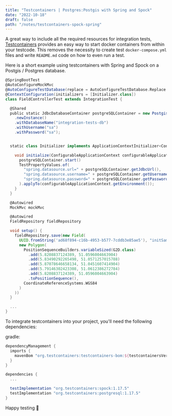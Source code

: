 ```yaml
---
title: "Testcontainers | Postgres:Postgis with Spring and Spock"
date: "2022-10-18"
draft: false
path: "/notes/testcontainers-spock-spring"
---
```


A great way to include all the required resources for integration tests, [Testcontainers](https://www.testcontainers.org/) provides an easy way to start docker containers from within your testcode. This removes the necessity to create test `docker-compose.yml` files and write `README.md` code on how to even run a test.

Here is a short example using testcontainers with Spring and Spock on a Postgis / Postgres database.

```groovy
@SpringBootTest
@AutoConfigureMockMvc
@AutoConfigureTestDatabase(replace = AutoConfigureTestDatabase.Replace.NONE)
@ContextConfiguration(initializers = [Initializer.class])
class FieldControllerTest extends IntegrationTest {

  @Shared
  public static JdbcDatabaseContainer postgreSQLContainer = new PostgisContainerProvider()
    .newInstance()
    .withDatabaseName("integration-tests-db")
    .withUsername("sa")
    .withPassword("sa");


  static class Initializer implements ApplicationContextInitializer<ConfigurableApplicationContext> {

    void initialize(ConfigurableApplicationContext configurableApplicationContext) {
      postgreSQLContainer.start()
      TestPropertyValues.of(
        "spring.datasource.url=" + postgreSQLContainer.getJdbcUrl(),
        "spring.datasource.username=" + postgreSQLContainer.getUsername(),
        "spring.datasource.password=" + postgreSQLContainer.getPassword()
      ).applyTo(configurableApplicationContext.getEnvironment());
    }
  }

  @Autowired
  MockMvc mockMvc

  @Autowired
  FieldRepository fieldRepository

  void setup() {
    fieldRepository.save(new Field(
      UUID.fromString('ad68f894-c16b-4953-b577-7cddb3e85ae5'), "initSampleField",
      new Polygon(
        PositionSequenceBuilders.variableSized(G2D.class)
          .add(5.8208837124389, 51.0596004663904)
          .add(5.83490292265498, 51.0571257015788)
          .add(5.87078646658134, 51.0451607414904)
          .add(5.79146302423308, 51.0612386272784)
          .add(5.8208837124389, 51.0596004663904)
          .toPositionSequence(),
        CoordinateReferenceSystems.WGS84
      )
    ))
  }

  ...
}
```

To integrate testcontainers into your project, you'll need the following dependencies:

gradle:
```groovy
dependencyManagement {
  imports {
    mavenBom "org.testcontainers:testcontainers-bom:${testcontainersVersion}"
  }
}

dependencies {
  ...

  testImplementation "org.testcontainers:spock:1.17.5"
  testImplementation "org.testcontainers:postgresql:1.17.5"
}
```

Happy testing 🎉
